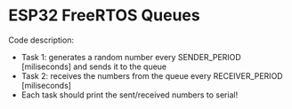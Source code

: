 ESP32 FreeRTOS Queues
====================

Code description: 
- Task 1: generates a random number every SENDER_PERIOD [miliseconds] and sends it to the queue
- Task 2: receives the numbers from the queue every RECEIVER_PERIOD [miliseconds]
- Each task should print the sent/received numbers to serial!
